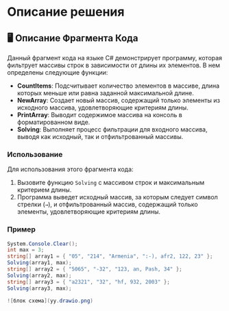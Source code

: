 # Описание решения

## 🖥️ Описание Фрагмента Кода

Данный фрагмент кода на языке C# демонстрирует программу, которая фильтрует массивы строк в зависимости от длины их элементов. В нем определены следующие функции:

- **CountItems**: Подсчитывает количество элементов в массиве, длина которых меньше или равна заданной максимальной длине.
- **NewArray**: Создает новый массив, содержащий только элементы из исходного массива, удовлетворяющие критериям длины.
- **PrintArray**: Выводит содержимое массива на консоль в форматированном виде.
- **Solving**: Выполняет процесс фильтрации для входного массива, выводя как исходный, так и отфильтрованный массивы.

### Использование

Для использования этого фрагмента кода:

1. Вызовите функцию `Solving` с массивом строк и максимальным критерием длины.
2. Программа выведет исходный массив, за которым следует символ стрелки (`→`), и отфильтрованный массив, содержащий только элементы, удовлетворяющие критериям длины.

### Пример

```csharp
System.Console.Clear(); 
int max = 3;     
string[] array1 = { "05", "214", "Armenia", ":-), afr2, 122, 23" };
Solving(array1, max);
string[] array2 = { "5065", "-32", "123, an, Pash, 34" };
Solving(array2, max);
string[] array3 = { "a2321", "32", "hf, 932, 2003" };
Solving(array3, max);

![блок схема](yy.drawio.png)